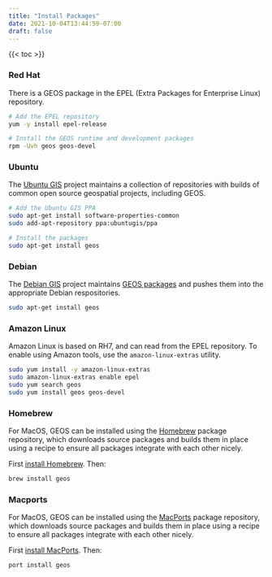 ```yaml
---
title: "Install Packages"
date: 2021-10-04T13:44:59-07:00
draft: false
---
```


{{< toc >}}

### Red Hat

There is a GEOS package in the EPEL (Extra Packages for Enterprise Linux) repository.

```bash
# Add the EPEL repository
yum -y install epel-release

# Install the GEOS runtime and development packages
rpm -Uvh geos geos-devel

```

### Ubuntu

The [Ubuntu GIS](https://wiki.ubuntu.com/UbuntuGIS) project maintains a collection of repositories with builds of common open source geospatial projects, including GEOS.

```bash
# Add the Ubuntu GIS PPA
sudo apt-get install software-properties-common
sudo add-apt-repository ppa:ubuntugis/ppa

# Install the packages
sudo apt-get install geos
```

### Debian

The [Debian GIS](https://wiki.debian.org/DebianGis) project maintains [GEOS packages](https://tracker.debian.org/pkg/geos) and pushes them into the appropriate Debian respositories.

```bash
sudo apt-get install geos
```

### Amazon Linux

Amazon Linux is based on RH7, and can read from the EPEL repository. To enable using Amazon tools, use the `amazon-linux-extras` utility.

```bash
sudo yum install -y amazon-linux-extras
sudo amazon-linux-extras enable epel
sudo yum search geos
sudo yum install geos geos-devel
```

### Homebrew

For MacOS, GEOS can be installed using the [Homebrew](https://brew.sh/) package repository, which downloads source packages and builds them in place using a recipe to ensure all packages integrate with each other nicely.

First [install Homebrew](https://brew.sh/). Then:

```bash
brew install geos
```

### Macports

For MacOS, GEOS can be installed using the [MacPorts](https://www.macports.org/) package repository, which downloads source packages and builds them in place using a recipe to ensure all packages integrate with each other nicely.

First [install MacPorts](https://www.macports.org/install.php). Then:

```bash
port install geos
```
